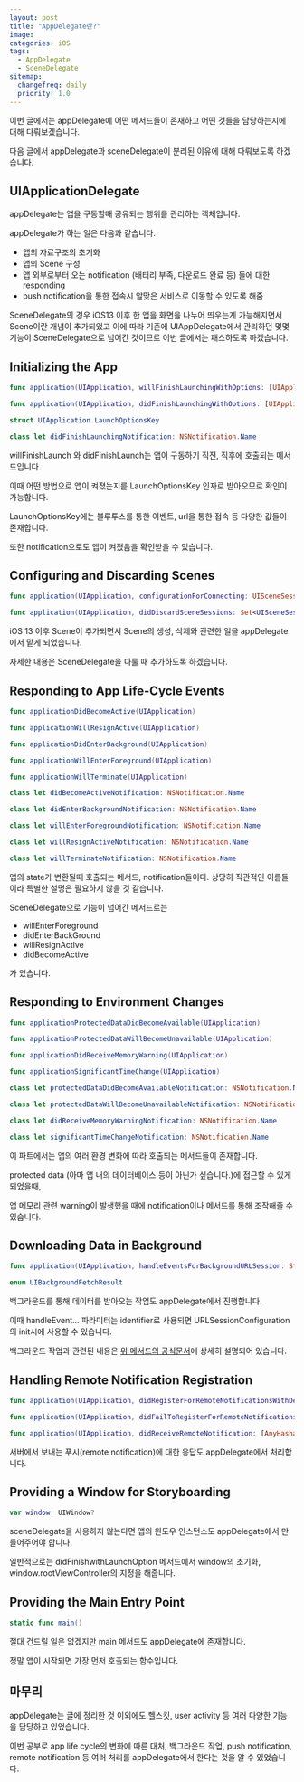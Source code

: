 ```yaml
---
layout: post
title: "AppDelegate란?"
image:
categories: iOS
tags: 
  - AppDelegate
  - SceneDelegate
sitemap:
  changefreq: daily
  priority: 1.0
---
```


이번 글에서는 appDelegate에 어떤 메서드들이 존재하고 어떤 것들을 담당하는지에 대해 다뤄보겠습니다.

다음 글에서 appDelegate과 sceneDelegate이 분리된 이유에 대해 다뤄보도록 하겠습니다.

## UIApplicationDelegate

appDelegate는 앱을 구동할때 공유되는 행위를 관리하는 객체입니다.

appDelegate가 하는 일은 다음과 같습니다.

- 앱의 자료구조의 초기화
- 앱의 Scene 구성
- 앱 외부로부터 오는 notification (배터리 부족, 다운로드 완료 등) 들에 대한 responding
- push notification을 통한 접속시 알맞은 서비스로 이동할 수 있도록 해줌



SceneDelegate의 경우 iOS13 이후 한 앱을 화면을 나누어 띄우는게 가능해지면서 Scene이란 개념이 추가되었고 이에 따라 기존에 UIAppDelegate에서 관리하던 몇몇 기능이 SceneDelegate으로 넘어간 것이므로 이번 글에서는 패스하도록 하겠습니다.



## Initializing the App

```swift
func application(UIApplication, willFinishLaunchingWithOptions: [UIApplication.LaunchOptionsKey : Any]?) -> Bool

func application(UIApplication, didFinishLaunchingWithOptions: [UIApplication.LaunchOptionsKey : Any]?) -> Bool

struct UIApplication.LaunchOptionsKey

class let didFinishLaunchingNotification: NSNotification.Name
```

willFinishLaunch 와 didFinishLaunch는 앱이 구동하기 직전, 직후에 호출되는 메서드입니다.

이때 어떤 방법으로 앱이 켜졌는지를 LaunchOptionsKey 인자로 받아오므로 확인이 가능합니다.

LaunchOptionsKey에는 블루투스를 통한 이벤트, url을 통한 접속 등 다양한 값들이 존재합니다.

또한 notification으로도 앱이 켜졌음을 확인받을 수 있습니다.



## Configuring and Discarding Scenes

```swift
func application(UIApplication, configurationForConnecting: UISceneSession, options: UIScene.ConnectionOptions) -> UISceneConfiguration

func application(UIApplication, didDiscardSceneSessions: Set<UISceneSession>)
```

iOS 13 이후 Scene이 추가되면서 Scene의 생성, 삭제와 관련한 일을 appDelegate에서 맡게 되었습니다.

자세한 내용은 SceneDelegate을 다룰 때 추가하도록 하겠습니다.



## Responding to App Life-Cycle Events

```swift
func applicationDidBecomeActive(UIApplication)

func applicationWillResignActive(UIApplication)

func applicationDidEnterBackground(UIApplication)

func applicationWillEnterForeground(UIApplication)

func applicationWillTerminate(UIApplication)

class let didBecomeActiveNotification: NSNotification.Name

class let didEnterBackgroundNotification: NSNotification.Name

class let willEnterForegroundNotification: NSNotification.Name

class let willResignActiveNotification: NSNotification.Name

class let willTerminateNotification: NSNotification.Name
```



앱의 state가 변환될때 호출되는 메서드, notification들이다. 상당히 직관적인 이름들이라 특별한 설명은 필요하지 않을 것 같습니다.

SceneDelegate으로 기능이 넘어간 메서드로는

- willEnterForeground
- didEnterBackGround
- willResignActive
- didBecomeActive

가 있습니다.



## Responding to Environment Changes

```swift
func applicationProtectedDataDidBecomeAvailable(UIApplication)

func applicationProtectedDataWillBecomeUnavailable(UIApplication)

func applicationDidReceiveMemoryWarning(UIApplication)

func applicationSignificantTimeChange(UIApplication)

class let protectedDataDidBecomeAvailableNotification: NSNotification.Name

class let protectedDataWillBecomeUnavailableNotification: NSNotification.Name

class let didReceiveMemoryWarningNotification: NSNotification.Name

class let significantTimeChangeNotification: NSNotification.Name

```

이 파트에서는 앱의 여러 환경 변화에 따라 호출되는 메서드들이 존재합니다.

protected data (아마 앱 내의 데이터베이스 등이 아닌가 싶습니다.)에 접근할 수 있게 되었을때,

앱 메모리 관련 warning이 발생했을 때에 notification이나 메서드를 통해 조작해줄 수 있습니다.



## Downloading Data in Background

```swift
func application(UIApplication, handleEventsForBackgroundURLSession: String, completionHandler: () -> Void)

enum UIBackgroundFetchResult
```

백그라운드를 통해 데이터를 받아오는 작업도 appDelegate에서 진행합니다.

이때 handleEvent... 파라미터는 identifier로 사용되면 URLSessionConfiguration의 init시에 사용할 수 있습니다.

백그라운드 작업과 관련된 내용은 [위 메서드의 공식문서](https://developer.apple.com/documentation/uikit/uiapplicationdelegate/1622941-application)에 상세히 설명되어 있습니다.



## Handling Remote Notification Registration

```swift
func application(UIApplication, didRegisterForRemoteNotificationsWithDeviceToken: Data)

func application(UIApplication, didFailToRegisterForRemoteNotificationsWithError: Error)

func application(UIApplication, didReceiveRemoteNotification: [AnyHashable : Any], fetchCompletionHandler: (UIBackgroundFetchResult) -> Void)
```

서버에서 보내는 푸시(remote notification)에 대한 응답도 appDelegate에서 처리합니다.



## Providing a Window for Storyboarding

```swift
var window: UIWindow?
```

sceneDelegate을 사용하지 않는다면 앱의 윈도우 인스턴스도 appDelegate에서 만들어주어야 합니다.

일반적으로는 didFinishwithLaunchOption 메서드에서 window의 초기화, window.rootViewController의 지정을 해줍니다.

## Providing the Main Entry Point

```swift
static func main()
```

절대 건드릴 일은 없겠지만 main 메서드도 appDelegate에 존재합니다.

정말 앱이 시작되면 가장 먼저 호출되는 함수입니다.



## 마무리

appDelegate는 글에 정리한 것 이외에도 헬스킷, user activity 등 여러 다양한 기능을 담당하고 있었습니다.

이번 공부로 app life cycle의 변화에 따른 대처, 백그라운드 작업, push notification, remote notification 등 여러 처리를 appDelegate에서 한다는 것을 알 수 있었습니다.